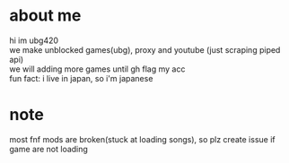 # about me
hi im ubg420<br>
we make unblocked games(ubg), proxy and youtube (just scraping piped api)<br>
we will adding more games until gh flag my acc<br>
fun fact: i live in japan, so i'm japanese
# note
most fnf mods are broken(stuck at loading songs), so plz create issue if game are not loading
